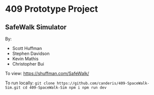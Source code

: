 # 409 Prototype Project
## SafeWalk Simulator
By:
 * Scott Huffman
 * Stephen Davidson
 * Kevin Mathis
 * Christopher Bui

To view: https://shuffman.com/SafeWalk/

To run locally:
`
git clone https://github.com/canderis/409-SpaceWalk-Sim.git
cd 409-SpaceWalk-Sim
npm i
npm run dev
`